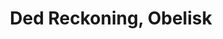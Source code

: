 ---
title: "Ded Reckoning, Obelisk"
video: ""
type: "Sparkling"
vintage: ""
grape: "Chardonnay and Pinot Noir"
abv: "12% Alchohol"
region: "Australia"
rating: ""
pairings: []
tags: []
---